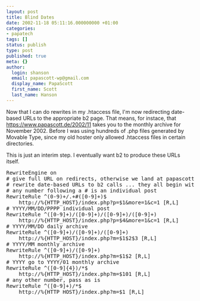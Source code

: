 ```yaml
---
layout: post
title: Blind Dates
date: 2002-11-18 05:11:16.000000000 +01:00
categories:
- papatech
tags: []
status: publish
type: post
published: true
meta: {}
author:
  login: shanson
  email: papascott-wp@gmail.com
  display_name: PapaScott
  first_name: Scott
  last_name: Hanson
---
```

<p>Now that I can do rewrites in my .htaccess file, I'm now redirecting date-based URLs to the appropriate b2 page. That means, for instace, that <a href="https://www.papascott.de/2002/11">https://www.papascott.de/2002/11</a> takes you to the monthly archive for November 2002. Before I was using hundreds of .php files generated by Movable Type, since my old hoster only allowed .htaccess files in certain directories.</p>
<p>This is just an interim step. I eventually want b2 to produce these URLs itself. </p>
<pre>RewriteEngine on
# give full URL on redirects, otherwise we land at papascott.de (w/o www)
# rewrite date-based URLs to b2 calls ... they all begin with [0-9]+/
# any number following a # is an individual post
RewriteRule ^(0-9)+/.+#([0-9]+)$ 
    http://%{HTTP_HOST}/index.php?p=$1&more=1&c=1 [R,L]
# YYYY/MM/DD/PPPP individual post
RewriteRule ^([0-9]+)/([0-9]+)/([0-9]+)/([0-9]+)  
    http://%{HTTP_HOST}/index.php?p=$4&more=1&c=1 [R,L]
# YYYY/MM/DD daily archive
RewriteRule ^([0-9]+)/([0-9]+)/([0-9]+) 
    http://%{HTTP_HOST}/index.php?m=$1$2$3 [R,L]
# YYYY/MM monthly archive
RewriteRule ^([0-9]+)/([0-9]+) 
    http://%{HTTP_HOST}/index.php?m=$1$2 [R,L]
# YYYY go to YYYY/01 monthly archive
RewriteRule ^([0-9]{4})/*$ 
    http://%{HTTP_HOST}/index.php?m=$101 [R,L]
# any other number, pass as is
RewriteRule ^([0-9]+)/*$ 
    http://%{HTTP_HOST}/index.php?m=$1 [R,L]</pre>
